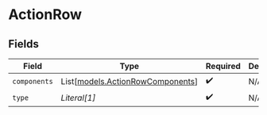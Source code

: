 # ActionRow


## Fields

| Field                                                                | Type                                                                 | Required                                                             | Description                                                          |
| -------------------------------------------------------------------- | -------------------------------------------------------------------- | -------------------------------------------------------------------- | -------------------------------------------------------------------- |
| `components`                                                         | List[[models.ActionRowComponents](../models/actionrowcomponents.md)] | :heavy_check_mark:                                                   | N/A                                                                  |
| `type`                                                               | *Literal[1]*                                                         | :heavy_check_mark:                                                   | N/A                                                                  |